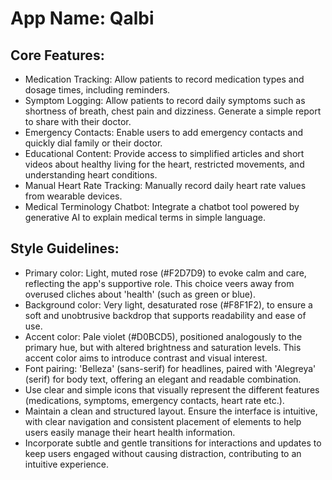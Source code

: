 # **App Name**: Qalbi

## Core Features:

- Medication Tracking: Allow patients to record medication types and dosage times, including reminders.
- Symptom Logging: Allow patients to record daily symptoms such as shortness of breath, chest pain and dizziness. Generate a simple report to share with their doctor.
- Emergency Contacts: Enable users to add emergency contacts and quickly dial family or their doctor.
- Educational Content: Provide access to simplified articles and short videos about healthy living for the heart, restricted movements, and understanding heart conditions.
- Manual Heart Rate Tracking: Manually record daily heart rate values from wearable devices.
- Medical Terminology Chatbot: Integrate a chatbot tool powered by generative AI to explain medical terms in simple language.

## Style Guidelines:

- Primary color: Light, muted rose (#F2D7D9) to evoke calm and care, reflecting the app's supportive role. This choice veers away from overused cliches about 'health' (such as green or blue).
- Background color: Very light, desaturated rose (#F8F1F2), to ensure a soft and unobtrusive backdrop that supports readability and ease of use.
- Accent color: Pale violet (#D0BCD5), positioned analogously to the primary hue, but with altered brightness and saturation levels. This accent color aims to introduce contrast and visual interest.
- Font pairing: 'Belleza' (sans-serif) for headlines, paired with 'Alegreya' (serif) for body text, offering an elegant and readable combination.
- Use clear and simple icons that visually represent the different features (medications, symptoms, emergency contacts, heart rate etc.).
- Maintain a clean and structured layout. Ensure the interface is intuitive, with clear navigation and consistent placement of elements to help users easily manage their heart health information.
- Incorporate subtle and gentle transitions for interactions and updates to keep users engaged without causing distraction, contributing to an intuitive experience.
